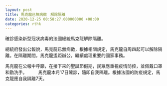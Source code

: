 ```yaml
---
layout: post
title: 馬克龍已無病徵　解除隔離
date: 2020-12-25 00:58:27.000000000 +08:00
categories: rthk
---
```


確診感染新型冠狀病毒的法國總統馬克龍解除隔離。

總統府發出公報說，馬克龍已無病徵，根據相關規定，馬克龍自周四起可以解除隔離。在隔離期間，馬克龍遙距辦公，繼續處理重要的國家事務。

馬克龍在公報中呼籲，在接下來的聖誕節假期，民眾應重視疫情防控，並佩戴口罩和勤洗手。
　　
馬克龍本月17日確診，隨即自我隔離。根據法國的防疫規定，馬克龍應自我隔離7天。
